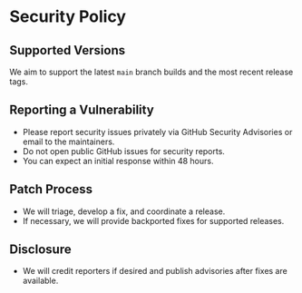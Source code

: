 # Security Policy

## Supported Versions

We aim to support the latest `main` branch builds and the most recent release tags.

## Reporting a Vulnerability

- Please report security issues privately via GitHub Security Advisories or email to the maintainers.
- Do not open public GitHub issues for security reports.
- You can expect an initial response within 48 hours.

## Patch Process

- We will triage, develop a fix, and coordinate a release.
- If necessary, we will provide backported fixes for supported releases.

## Disclosure

- We will credit reporters if desired and publish advisories after fixes are available.



